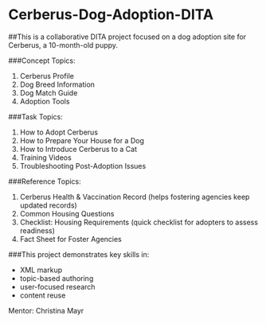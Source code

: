 # Cerberus-Dog-Adoption-DITA

##This is a collaborative DITA project focused on a dog adoption site for Cerberus, a 10-month-old puppy.

###Concept Topics:
1. Cerberus Profile
2. Dog Breed Information
3. Dog Match Guide
4. Adoption Tools

###Task Topics:
1. How to Adopt Cerberus
2. How to Prepare Your House for a Dog
3. How to Introduce Cerberus to a Cat 
4. Training Videos 
5. Troubleshooting Post-Adoption Issues

###Reference Topics:
1. Cerberus Health & Vaccination Record (helps fostering agencies keep updated records) 
2. Common Housing Questions
3. Checklist: Housing Requirements (quick checklist for adopters to assess readiness)
4. Fact Sheet for Foster Agencies 

###This project demonstrates key skills in: 
- XML markup
- topic-based authoring
- user-focused research
- content reuse

Mentor: Christina Mayr 
